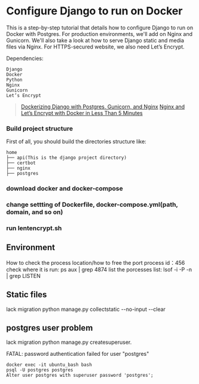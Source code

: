 # Configure Django to run on Docker 
This is a step-by-step tutorial that details how to configure Django to run on Docker with Postgres. For production environments, we'll add on Nginx and Gunicorn. We'll also take a look at how to serve Django static and media files via Nginx. For HTTPS-secured website, we also need Let’s Encrypt.

Dependencies:
```
Django
Docker
Python
Nginx
Gunicorn
Let’s Encrypt
```

> [Dockerizing Django with Postgres, Gunicorn, and Nginx](https://testdriven.io/blog/dockerizing-django-with-postgres-gunicorn-and-nginx/)
> [Nginx and Let’s Encrypt with Docker in Less Than 5 Minutes](https://pentacent.medium.com/nginx-and-lets-encrypt-with-docker-in-less-than-5-minutes-b4b8a60d3a71)

### Build project structure
First of all, you should build the directories structure like:
```
home
├── api(This is the django project directory)
├── certbot
├── nginx
├── postgres
```

### download docker and docker-compose 
### change settting of Dockerfile, docker-compose.yml(path, domain, and so on)
### run lentencrypt.sh



## Environment
How to check the process location/how to free the port
process id：456
check where it is run: ps aux | grep 4874
list the porcesses list: lsof -i -P -n | grep LISTEN

## Static files
lack migration
python manage.py collectstatic --no-input --clear
## postgres user problem
lack migration
python manage.py createsuperuser.

FATAL:  password authentication failed for user "postgres"
```
docker exec -it ubuntu_bash bash
psql -U postgres postgres
Alter user postgres with superuser password 'postgres';
```
